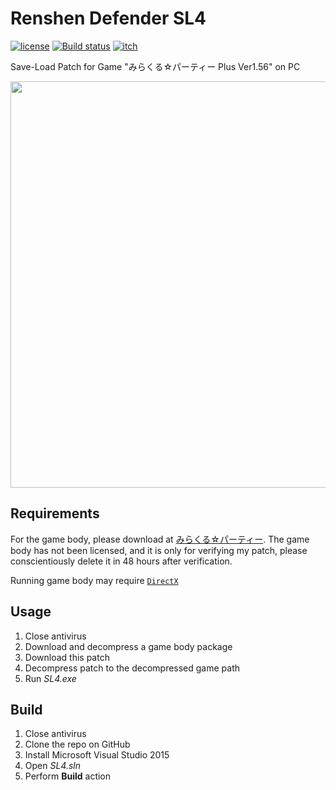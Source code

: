 # Renshen Defender SL4
[![license](https://img.shields.io/badge/license-LGPL_3.0-orange)](https://github.com/Genius-Society/Renshen-Defender/blob/master/LICENSE)
[![Build status](https://img.shields.io/badge/build-passing-4dc81f)](https://ci.appveyor.com/project/Genius-Society/Renshen-Defender)
[![itch](https://img.shields.io/badge/itch.io-Renshen_Defender_SL4-fa5c5c.svg)](https://genius-society.itch.io/renshen-defender-sl4)

Save-Load Patch for Game "みらくる☆パーティー Plus Ver1.56" on PC

<img width="650" src="https://user-images.githubusercontent.com/20459298/233093906-887a19e4-d17f-4c25-91d3-04a9c29f6eeb.png" />

## Requirements
For the game body, please download at [みらくる☆パーティー](http://pan.baidu.com/s/1vSslo?pwd=pv4h). The game body has not been licensed, and it is only for verifying my patch, please conscientiously delete it in 48 hours after verification.

Running game body may require [`DirectX`](https://download.microsoft.com/download/1/7/1/1718CCC4-6315-4D8E-9543-8E28A4E18C4C/dxwebsetup.exe)

## Usage
 1. Close antivirus
 2. Download and decompress a game body package
 3. Download this patch
 4. Decompress patch to the decompressed game path
 5. Run _SL4.exe_

## Build
 1. Close antivirus
 2. Clone the repo on GitHub
 3. Install Microsoft Visual Studio 2015
 4. Open _SL4.sln_
 5. Perform <b>Build</b> action
